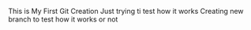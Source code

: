 This is My First Git Creation Just trying ti test how it works
Creating new branch to test how it works or not
